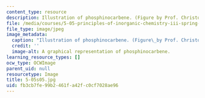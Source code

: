 ```yaml
---
content_type: resource
description: Illustration of phosphinocarbene. (Figure by Prof. Christopher Cummins.)
file: /media/courses/5-05-principles-of-inorganic-chemistry-iii-spring-2005/fb3cb7fe99b2461fa42fc0cf7028ae96_5-05s05.jpg
file_type: image/jpeg
image_metadata:
  caption: "Illustration of phosphinocarbene. (Figure\_by Prof. Christopher Cummins.)"
  credit: ''
  image-alt: A graphical representation of phosphinocarbene.
learning_resource_types: []
ocw_type: OCWImage
parent_uid: null
resourcetype: Image
title: 5-05s05.jpg
uid: fb3cb7fe-99b2-461f-a42f-c0cf7028ae96
---
```

